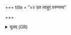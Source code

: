 +++
title = "०२ उत त्वाहुर् वरुणस्य"

+++
<details><summary>मूलम् (GR)</summary>

उत त्वाहुर् वरुणस्य पत्नीम्  
अथो त्वाहुर् अदितिं विश्वरूपाम् ।  
अधि जरायुम् आघारे हव्यवाहम्  
अग्नाव् अस्या महिमानं जुहोमि ॥
</details>